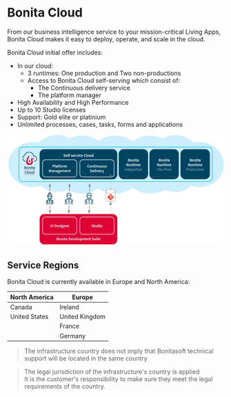 # Bonita Cloud
From our business intelligence service to your mission-critical Living Apps, Bonita Cloud makes it easy to deploy, operate, and scale in the cloud.

Bonita Cloud initial offer includes:
* In our cloud:
  * 3 runtimes: One production and Two non-productions
  * Access to Bonita Cloud self-serving which consist of:
    * The Continuous delivery service
    * The platform manager
* High Availability and High Performance
* Up to 10 Studio licenses
* Support: Gold elite or platinium
* Unlimited processes, cases, tasks, forms and applications

![Overview](/images/BCLDOverview.png)

## Service Regions
Bonita Cloud is currently available in Europe and North America:

| North America | Europe         |
| ------------- | -------------- |
| Canada        | Ireland        |
| United States | United Kingdom |
|               | France         |
|               | Germany        |

> The infrastructure country does not imply that Bonitasoft technical support will be located in the same country

> The legal jurisdiction of the infrastructure's country is applied <br/> It is the customer's responsibility to make sure they meet the legal requirements of the country.
